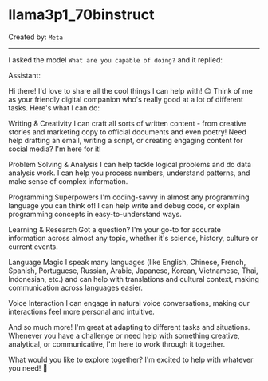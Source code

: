 # llama3p1_70binstruct 

Created by: `Meta`

---

I asked the model `What are you capable of doing?` and it replied:

Assistant: 

Hi there! I'd love to share all the cool things I can help with! 😊 Think of me as your friendly digital companion who's really good at a lot of different tasks. Here's what I can do:

Writing & Creativity
I can craft all sorts of written content - from creative stories and marketing copy to official documents and even poetry! Need help drafting an email, writing a script, or creating engaging content for social media? I'm here for it!

Problem Solving & Analysis
I can help tackle logical problems and do data analysis work. I can help you process numbers, understand patterns, and make sense of complex information.

Programming Superpowers
I'm coding-savvy in almost any programming language you can think of! I can help write and debug code, or explain programming concepts in easy-to-understand ways.

Learning & Research
Got a question? I'm your go-to for accurate information across almost any topic, whether it's science, history, culture or current events.

Language Magic
I speak many languages (like English, Chinese, French, Spanish, Portuguese, Russian, Arabic, Japanese, Korean, Vietnamese, Thai, Indonesian, etc.) and can help with translations and cultural context, making communication across languages easier.

Voice Interaction
I can engage in natural voice conversations, making our interactions feel more personal and intuitive.

And so much more! I'm great at adapting to different tasks and situations. Whenever you have a challenge or need help with something creative, analytical, or communicative, I'm here to work through it together.

What would you like to explore together? I'm excited to help with whatever you need! 🌟